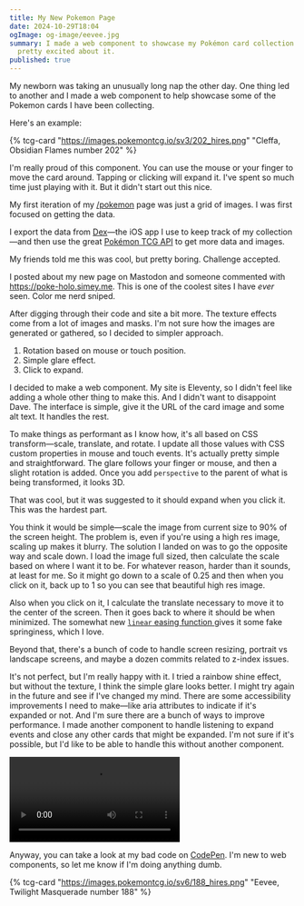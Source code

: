 ```yaml
---
title: My New Pokemon Page
date: 2024-10-29T18:04
ogImage: og-image/eevee.jpg
summary: I made a web component to showcase my Pokémon card collection and I'm
  pretty excited about it.
published: true
---
```

My newborn was taking an unusually long nap the other day. One thing led to another and I made a web component to help showcase some of the Pokemon cards I have been collecting.

Here's an example:

{% tcg-card "https://images.pokemontcg.io/sv3/202_hires.png" "Cleffa, Obsidian Flames number 202" %}

I'm really proud of this component. You can use the mouse or your finger to move the card around. Tapping or clicking will expand it. I've spent so much time just playing with it. But it didn't start out this nice.

My first iteration of my [/pokemon](/pokemon) page was just a grid of images. I was first focused on getting the data. 

I export the data from [Dex](https://dextcg.com)—the iOS app I use to keep track of my collection—and then use the great [Pokémon TCG API](https://pokemontcg.io) to get more data and images.

My friends told me this was cool, but pretty boring. Challenge accepted.

I posted about my new page on Mastodon and someone commented with <https://poke-holo.simey.me>. This is one of the coolest sites I have _ever_ seen. Color me nerd sniped.

After digging through their code and site a bit more. The texture effects come from a lot of images and masks. I'm not sure how the images are generated or gathered, so I decided to simpler approach.

1. Rotation based on mouse or touch position.
2. Simple glare effect.
3. Click to expand.

I decided to make a web component. My site is Eleventy, so I didn't feel like adding a whole other thing to make this. And I didn't want to disappoint Dave. The interface is simple, give it the URL of the card image and some alt text. It handles the rest.

To make things as performant as I know how, it's all based on CSS transform—scale, translate, and rotate. I update all those values with CSS custom properties in mouse and touch events. It's actually pretty simple and straightforward. The glare follows your finger or mouse, and then a slight rotation is added. Once you add `perspective` to the parent of what is being transformed, it looks 3D.

That was cool, but it was suggested to it should expand when you click it. This was the hardest part.

You think it would be simple—scale the image from current size to 90% of the screen height. The problem is, even if you're using a high res image, scaling up makes it blurry. The solution I landed on was to go the opposite way and scale down. I load the image full sized, then calculate the scale based on where I want it to be. For whatever reason, harder than it sounds, at least for me. So it might go down to a scale of 0.25 and then when you click on it, back up to 1 so you can see that beautiful high res image.

Also when you click on it, I calculate the translate necessary to move it to the center of the screen. Then it goes back to where it should be when minimized. The somewhat new [ `linear` easing function ](https://developer.mozilla.org/en-US/docs/Web/CSS/easing-function#linear_easing_function) gives it some fake springiness, which I love.

Beyond that, there's a bunch of code to handle screen resizing, portrait vs landscape screens, and maybe a dozen commits related to z-index issues.

It's not perfect, but I'm really happy with it. I tried a rainbow shine effect, but without the texture, I think the simple glare looks better. I might try again in the future and see if I've changed my mind. There are some accessibility improvements I need to make—like aria attributes to indicate if it's expanded or not. And I'm sure there are a bunch of ways to improve performance. I made another component to handle listening to expand events and close any other cards that might be expanded. I'm not sure if it's possible, but I'd like to be able to handle this without another component.

![](https://samwarnick.com/media/video/tcg-card-demo.mp4)

Anyway, you can take a look at my bad code on [CodePen](https://codepen.io/samwarnick/pen/GRVOQVp). I'm new to web components, so let me know if I'm doing anything dumb.

{% tcg-card "https://images.pokemontcg.io/sv6/188_hires.png" "Eevee, Twilight Masquerade number 188" %}
